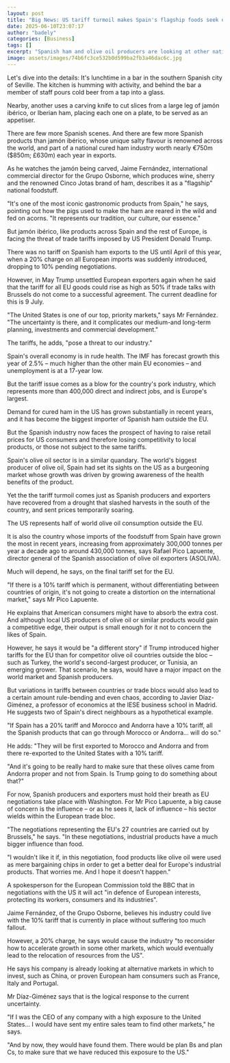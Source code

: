 ```yaml
---
layout: post
title: "Big News: US tariff turmoil makes Spain's flagship foods seek other markets"
date: 2025-06-10T23:07:17
author: "badely"
categories: [Business]
tags: []
excerpt: "Spanish ham and olive oil producers are looking at other nations to replace sales in the US."
image: assets/images/74b6fc3ce532b0d599ba2fb3a46dac6c.jpg
---
```


Let's dive into the details: It's lunchtime in a bar in the southern Spanish city of Seville. The kitchen is humming with activity, and behind the bar a member of staff pours cold beer from a tap into a glass.

Nearby, another uses a carving knife to cut slices from a large leg of jamón ibérico, or Iberian ham, placing each one on a plate, to be served as an appetiser.

There are few more Spanish scenes. And there are few more Spanish products than jamón ibérico, whose unique salty flavour is renowned across the world, and part of a national cured ham industry worth nearly €750m ($850m; £630m) each year in exports.

As he watches the jamón being carved, Jaime Fernández, international commercial director for the Grupo Osborne, which produces wine, sherry and the renowned Cinco Jotas brand of ham, describes it as a "flagship" national foodstuff.

"It's one of the most iconic gastronomic products from Spain," he says, pointing out how the pigs used to make the ham are reared in the wild and fed on acorns. "It represents our tradition, our culture, our essence."

But jamón ibérico, like products across Spain and the rest of Europe, is facing the threat of trade tariffs imposed by US President Donald Trump.

There was no tariff on Spanish ham exports to the US until April of this year, when a 20% charge on all European imports was suddenly introduced, dropping to 10% pending negotiations.

However, in May Trump unsettled European exporters again when he said that the tariff for all EU goods could rise as high as 50% if trade talks with Brussels do not come to a successful agreement. The current deadline for this is 9 July.

"The United States is one of our top, priority markets," says Mr Fernández. "The uncertainty is there, and it complicates our medium-and long-term planning, investments and commercial development."

The tariffs, he adds, "pose a threat to our industry."

Spain's overall economy is in rude health. The IMF has forecast growth this year of 2.5% – much higher than the other main EU economies – and unemployment is at a 17-year low.

But the tariff issue comes as a blow for the country's pork industry, which represents more than 400,000 direct and indirect jobs, and is Europe's largest.

Demand for cured ham in the US has grown substantially in recent years, and it has become the biggest importer of Spanish ham outside the EU.

But the Spanish industry now faces the prospect of having to raise retail prices for US consumers and therefore losing competitivity to local products, or those not subject to the same tariffs.

Spain's olive oil sector is in a similar quandary. The world's biggest producer of olive oil, Spain had set its sights on the US as a burgeoning market whose growth was driven by growing awareness of the health benefits of the product.

Yet the the tariff turmoil comes just as Spanish producers and exporters have recovered from a drought that slashed harvests in the south of the country, and sent prices temporarily soaring.

The US represents half of world olive oil consumption outside the EU.

It is also the country whose imports of the foodstuff from Spain have grown the most in recent years, increasing from approximately 300,000 tonnes per year a decade ago to around 430,000 tonnes, says Rafael Pico Lapuente, director general of the Spanish association of olive oil exporters (ASOLIVA).

Much will depend, he says, on the final tariff set for the EU.

"If there is a 10% tariff which is permanent, without differentiating between countries of origin, it's not going to create a distortion on the international market," says Mr Pico Lapuente.

He explains that American consumers might have to absorb the extra cost. And although local US producers of olive oil or similar products would gain a competitive edge, their output is small enough for it not to concern the likes of Spain.

However, he says it would be "a different story" if Trump introduced higher tariffs for the EU than for competitor olive oil countries outside the bloc – such as Turkey, the world's second-largest producer, or Tunisia, an emerging grower. That scenario, he says, would have a major impact on the world market and Spanish producers.

But variations in tariffs between countries or trade blocs would also lead to a certain amount rule-bending and even chaos, according to Javier Díaz-Giménez, a professor of economics at the IESE business school in Madrid. He suggests two of Spain's direct neighbours as a hypothetical example.

"If Spain has a 20% tariff and Morocco and Andorra have a 10% tariff, all the Spanish products that can go through Morocco or Andorra… will do so."

He adds: "They will be first exported to Morocco and Andorra and from there re-exported to the United States with a 10% tariff.

"And it's going to be really hard to make sure that these olives came from Andorra proper and not from Spain. Is Trump going to do something about that?"

For now, Spanish producers and exporters must hold their breath as EU negotiations take place with Washington. For Mr Pico Lapuente, a big cause of concern is the influence – or as he sees it, lack of influence – his sector wields within the European trade bloc.

"The negotiations representing the EU's 27 countries are carried out by Brussels," he says. "In these negotiations, industrial products have a much bigger influence than food.

"I wouldn't like it if, in this negotiation, food products like olive oil were used as mere bargaining chips in order to get a better deal for Europe's industrial products. That worries me. And I hope it doesn't happen."

A spokesperson for the European Commission told the BBC that in negotiations with the US it will act "in defence of European interests, protecting its workers, consumers and its industries".

Jaime Fernández, of the Grupo Osborne, believes his industry could live with the 10% tariff that is currently in place without suffering too much fallout.

However, a 20% charge, he says would cause the industry "to reconsider how to accelerate growth in some other markets, which would eventually lead to the relocation of resources from the US".

He says his company is already looking at alternative markets in which to invest, such as China, or proven European ham consumers such as France, Italy and Portugal.

Mr Díaz-Giménez says that is the logical response to the current uncertainty.

"If I was the CEO of any company with a high exposure to the United States… I would have sent my entire sales team to find other markets," he says.

"And by now, they would have found them. There would be plan Bs and plan Cs, to make sure that we have reduced this exposure to the US."

